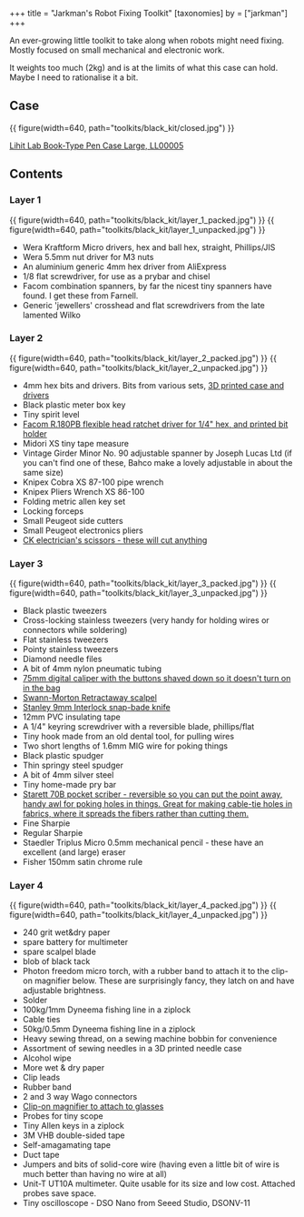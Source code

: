 +++
title = "Jarkman's Robot Fixing Toolkit"
[taxonomies]
by = ["jarkman"]
+++

An ever-growing little toolkit to take along when robots might need fixing. Mostly focused on small mechanical and electronic work. 

It weights too much (2kg) and is at the limits of what this case can hold. Maybe I need to rationalise it a bit.

## Case

{{ figure(width=640, path="toolkits/black_kit/closed.jpg") }}

[Lihit Lab Book-Type Pen Case Large, LL00005](https://cultpens.com/products/lihit-lab-triple-pen-case)


## Contents

### Layer 1

{{ figure(width=640, path="toolkits/black_kit/layer_1_packed.jpg") }}
{{ figure(width=640, path="toolkits/black_kit/layer_1_unpacked.jpg") }}

- Wera Kraftform Micro drivers, hex and ball hex, straight, Phillips/JIS
- Wera 5.5mm nut driver for M3 nuts
- An aluminium generic 4mm hex driver from AliExpress
- 1/8 flat screwdriver, for use as a prybar and chisel
- Facom combination spanners, by far the nicest tiny spanners have found. I get these from Farnell.
- Generic 'jewellers' crosshead and flat screwdrivers from the late lamented Wilko

### Layer 2

{{ figure(width=640, path="toolkits/black_kit/layer_2_packed.jpg") }}
{{ figure(width=640, path="toolkits/black_kit/layer_2_unpacked.jpg") }}

- 4mm hex bits and drivers. Bits from various sets, [3D printed case and drivers](https://jarkman.co.uk/catalog/fripperies/4mmset.htm)
- Black plastic meter box key
- Tiny spirit level
- [Facom R.180PB flexible head ratchet driver for 1/4" hex, and printed bit holder](@/tools/facom-r180/index.md)
- Midori XS tiny tape measure
- Vintage Girder Minor No. 90 adjustable spanner by Joseph Lucas Ltd (if you can't find one of these, Bahco make a lovely adjustable in about the same size)
- Knipex Cobra XS 87-100 pipe wrench
- Knipex Pliers Wrench XS 86-100 
- Folding metric allen key set
- Locking forceps
- Small Peugeot side cutters
- Small Peugeot electronics pliers
- [CK electrician's scissors - these will cut anything](@/tools/tiny-scissors/index.md#ck-electrician-s-scissors)



### Layer 3

{{ figure(width=640, path="toolkits/black_kit/layer_3_packed.jpg") }}
{{ figure(width=640, path="toolkits/black_kit/layer_3_unpacked.jpg") }}

- Black plastic tweezers
- Cross-locking stainless tweezers (very handy for holding wires or connectors while soldering)
- Flat stainless tweezers
- Pointy stainless tweezers
- Diamond needle files
- A bit of 4mm nylon pneumatic tubing
- [75mm digital caliper with the buttons shaved down so it doesn't turn on in the bag](https://www.machine-dro.co.uk/calipers/machine-dro-me-cal-po-75-digital-caliper-pocket-0-75mm-0-3-inch)
- [Swann-Morton Retractaway scalpel](@/tools/tiny-knives/index.md#swann-morton-retractaway-scalpel)
- [Stanley 9mm Interlock snap-bade knife](@/tools/tiny-knives/index.md#stanley-9mm-interlock-snap-blade-knife)
- 12mm PVC insulating tape
- A 1/4" keyring screwdriver with a reversible blade, phillips/flat
- Tiny hook made from an old dental tool, for pulling wires
- Two short lengths of 1.6mm MIG wire for poking things
- Black plastic spudger
- Thin springy steel spudger
- A bit of 4mm silver steel
- Tiny home-made pry bar
- [Starett 70B pocket scriber - reversible so you can put the point away, handy awl for poking holes in things. Great for making cable-tie holes in fabrics, where it spreads the fibers rather than cutting them.](https://www.starrett.co.uk/products/precision-hand-tools/scribers/pocket-scribers/70b-pocket-scriber/)
- Fine Sharpie
- Regular Sharpie
- Staedler Triplus Micro 0.5mm mechanical pencil - these have an excellent (and large) eraser
- Fisher 150mm satin chrome rule



### Layer 4

{{ figure(width=640, path="toolkits/black_kit/layer_4_packed.jpg") }}
{{ figure(width=640, path="toolkits/black_kit/layer_4_unpacked.jpg") }}

- 240 grit wet&dry paper
- spare battery for multimeter
- spare scalpel blade
- blob of black tack
- Photon freedom micro torch, with a rubber band to attach it to the clip-on magnifier below. These are surprisingly fancy, they latch on and have adjustable brightness.
- Solder
- 100kg/1mm Dyneema fishing line in a ziplock
- Cable ties
- 50kg/0.5mm Dyneema fishing line in a ziplock
- Heavy sewing thread, on a sewing machine bobbin for convenience
- Assortment of sewing needles in a 3D printed needle case
- Alcohol wipe
- More wet & dry paper
- Clip leads
- Rubber band
- 2 and 3 way Wago connectors
- [Clip-on magnifier to attach to glasses](https://www.quicktest.co.uk/collections/magnifiers-shop/products/double-lens-clips-to-front-of-specs-clipon-d-2)
- Probes for tiny scope
- Tiny Allen keys in a ziplock
- 3M VHB double-sided tape
- Self-amagamating tape
- Duct tape
- Jumpers and bits of solid-core wire (having even a little bit of wire is much better than having no wire at all)
- Unit-T UT10A multimeter. Quite usable for its size and low cost. Attached probes save space.
- Tiny oscilloscope - DSO Nano from Seeed Studio, DSONV-11



